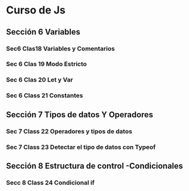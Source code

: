 # Curso de Js

## Sección 6 Variables
### Sec6 Clas18 Variables y Comentarios
### Sec 6 Clas 19 Modo Estricto
### Sec 6 Clas 20 Let y Var
### Sec 6 Class 21 Constantes
## Sección 7 Tipos de datos Y Operadores
### Sec 7 Class 22 Operadores y tipos de datos
### Sec 7 Class 23 Detectar el tipo de datos con Typeof
## Sección 8 Estructura de control -Condicionales
### Secc 8 Class 24 Condicional if
